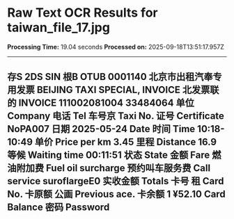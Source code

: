 # Raw Text OCR Results for taiwan_file_17.jpg

**Processing Time:** 19.04 seconds
**Processed on:** 2025-09-18T13:51:17.957Z

---

存S 2DS SIN
根B
OTUB
0001140
北京市出租汽奉专用发票
BEIJING TAXI SPECIAL, INVOICE
北发票联的
INVOICE
111002081004
33484064
单位
Company
电话
Tel
车号京
Taxi No.
证号
Certificate NoPA007
日期
2025-05-24
Date
时间
Time
10:18-10:49
单价
Price per km
3.45
里程
Distance
16.9
等候
Waiting time
00:11:51
状态
State
金额
Fare
燃油附加费
Fuel oil surcharge
预约叫车服务费
Call service suroflargeE0
实收金额
Totals
卡号
租
Card No.
卡原额
公画
Previous ace.
卡余额
1
¥52.10
Card Balance
密码
Password
---